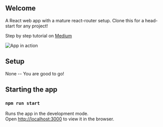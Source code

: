 ## Welcome

A React web app with a mature react-router setup. Clone this for a head-start for any project! 

Step by step tutorial on [Medium](https://medium.com/javascript-in-plain-english/the-only-react-router-set-up-you-will-ever-need-9f36ddee03a5)

![App in action](https://media.giphy.com/media/QWwGHPHlF3Xs6V8xf4/giphy.gif)

## Setup

None -- You are good to go!

## Starting the app

### `npm run start`

Runs the app in the development mode.<br>
Open [http://localhost:3000](http://localhost:3000) to view it in the browser.
